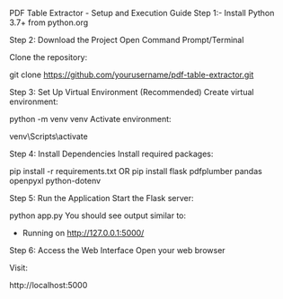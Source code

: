 PDF Table Extractor - Setup and Execution Guide
Step 1:- 
Install Python 3.7+ from python.org


Step 2: Download the Project
Open Command Prompt/Terminal

Clone the repository:

git clone https://github.com/yourusername/pdf-table-extractor.git


Step 3: Set Up Virtual Environment (Recommended)
Create virtual environment:

python -m venv venv
Activate environment:

venv\Scripts\activate


Step 4: Install Dependencies
Install required packages:

pip install -r requirements.txt
OR pip install flask
pdfplumber
pandas
openpyxl
python-dotenv


Step 5: Run the Application
Start the Flask server:

python app.py
You should see output similar to:

* Running on http://127.0.0.1:5000/

Step 6: Access the Web Interface
Open your web browser

Visit:

http://localhost:5000
